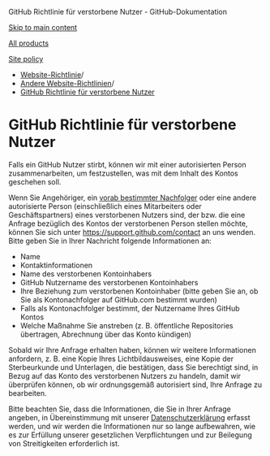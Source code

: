 GitHub Richtlinie für verstorbene Nutzer - GitHub-Dokumentation

[Skip to main content](#main-content)

[All products](/de)

[Site policy](/site-policy)

* [Website-Richtlinie](/de/site-policy)/
* [Andere Website-Richtlinien](/de/site-policy/other-site-policies)/
* [GitHub Richtlinie für verstorbene Nutzer](/de/site-policy/other-site-policies/github-deceased-user-policy)

GitHub Richtlinie für verstorbene Nutzer
==========

Falls ein GitHub Nutzer stirbt, können wir mit einer autorisierten Person zusammenarbeiten, um festzustellen, was mit dem Inhalt des Kontos geschehen soll.

Wenn Sie Angehöriger, ein [vorab bestimmter Nachfolger](/de/account-and-profile/setting-up-and-managing-your-personal-account-on-github/managing-access-to-your-personal-repositories/maintaining-ownership-continuity-of-your-personal-accounts-repositories) oder eine andere autorisierte Person (einschließlich eines Mitarbeiters oder Geschäftspartners) eines verstorbenen Nutzers sind, der bzw. die eine Anfrage bezüglich des Kontos der verstorbenen Person stellen möchte, können Sie sich unter <https://support.github.com/contact> an uns wenden. Bitte geben Sie in Ihrer Nachricht folgende Informationen an:

* Name
* Kontaktinformationen
* Name des verstorbenen Kontoinhabers
* GitHub Nutzername des verstorbenen Kontoinhabers
* Ihre Beziehung zum verstorbenen Kontoinhaber (bitte geben Sie an, ob Sie als Kontonachfolger auf GitHub.com bestimmt wurden)
* Falls als Kontonachfolger bestimmt, der Nutzername Ihres GitHub Kontos
* Welche Maßnahme Sie anstreben (z. B. öffentliche Repositories übertragen, Abrechnung über das Konto kündigen)

Sobald wir Ihre Anfrage erhalten haben, können wir weitere Informationen anfordern, z. B. eine Kopie Ihres Lichtbildausweises, eine Kopie der Sterbeurkunde und Unterlagen, die bestätigen, dass Sie berechtigt sind, in Bezug auf das Konto des verstorbenen Nutzers zu handeln, damit wir überprüfen können, ob wir ordnungsgemäß autorisiert sind, Ihre Anfrage zu bearbeiten.

Bitte beachten Sie, dass die Informationen, die Sie in Ihrer Anfrage angeben, in Übereinstimmung mit unserer [Datenschutzerklärung](/de/site-policy/privacy-policies/github-privacy-statement) erfasst werden, und wir werden die Informationen nur so lange aufbewahren, wie es zur Erfüllung unserer gesetzlichen Verpflichtungen und zur Beilegung von Streitigkeiten erforderlich ist.
